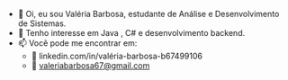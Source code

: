 - 👋 Oi, eu sou Valéria Barbosa, estudante de Análise e Desenvolvimento de Sistemas.
- 👀 Tenho interesse em Java  <i class="fa-brands fa-java"></i> , C# e desenvolvimento backend. <i class="fa-solid fa-code"></i>
- 📫 Você pode me encontrar em:
  - :link: linkedin.com/in/valéria-barbosa-b67499106
  - :email: valeriabarbosa67@gmail.com
    
<!---
ValeriaBarbosa03/ValeriaBarbosa03 is a ✨ special ✨ repository because its `README.md` (this file) appears on your GitHub profile.
You can click the Preview link to take a look at your changes.
--->
